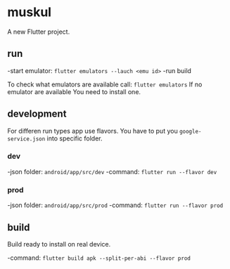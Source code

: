 # muskul

A new Flutter project.

## run

-start emulator: `flutter emulators --lauch <emu id>`
-run build

To check what emulators are available call: `flutter emulators`
If no emulator are available You need to install one.

## development

For differen run types app use flavors. You have to put you `google-service.json` into specific folder.

### dev

-json folder: `android/app/src/dev`
-command: `flutter run --flavor dev`

### prod

-json folder: `android/app/src/prod`
-command: `flutter run --flavor prod`

## build

Build ready to install on real device.

-command: `flutter build apk --split-per-abi --flavor prod`
